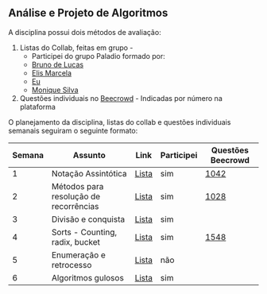 ## Análise e Projeto de Algoritmos 
A disciplina possui dois métodos de avaliação: 
1. Listas do Collab, feitas em grupo - 
   - Participei do grupo Paladio formado por:
   - [Bruno de Lucas ](https://github.com/brunodelucasbarbosa)
   - [Elis Marcela](https://github.com/develis)
   - [Eu](https://github.com/lucasdsl)
   - [Monique Silva](https://github.com/moniquedsilva)
2. Questões individuais no [Beecrowd](https://www.beecrowd.com.br/judge/en) - Indicadas por número na plataforma 

O planejamento da disciplina, listas do collab e questões individuais semanais seguiram o seguinte formato: 

|Semana| Assunto | Link | Participei | Questões Beecrowd |
|------|---------|------|------------| ------------------|
|   1  | Notação Assintótica | [Lista](./Collab/MATA52-Semana01-Paládio.ipynb%20-%20Colaboratory.pdf)| sim | [1042](./beecrwd/1042_simple_sort.py) |
|   2  | Métodos para resolução de recorrências | [Lista](./Collab/MATA52-Semana02-Paládio.ipynb%20-%20Colaboratory.pdf)| sim | [1028](./beecrwd/1028_collectable_cards.py) |
|   3  | Divisão e conquista | [Lista](./Collab/MATA52-Semana03-Paladio.ipynb%20-%20Colaboratory.pdf)| sim |
|   4  | Sorts - Counting, radix, bucket | [Lista](./Collab/MATA52-Semana04-Paladio.ipynb%20-%20Colaboratory.pdf)| sim | [1548](./beecrwd/1548_canteen_queue.py) |
|   5  | Enumeração e retrocesso | [Lista](./Collab/MATA52-Semana05-Paládio.ipynb%20-%20Colaboratory.pdf)| não |
|   6  | Algoritmos gulosos | [Lista](./Collab/MATA52-Semana06-Paládio.ipynb%20-%20Colaboratory.pdf)| sim |